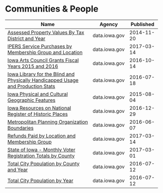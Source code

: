 # Communities & People

Name | Agency | Published
---- | ---- | ---------
[Assessed Property Values By Tax District and Year](../socrata/p8sk-8ig7.md) | data.iowa.gov | 2014-11-20
[IPERS Service Purchases by Membership Group and Location](../socrata/ia29-w2ai.md) | data.iowa.gov | 2017-03-14
[Iowa Arts Council Grants Fiscal Years 2015 and 2016](../socrata/kt8m-rwtb.md) | data.iowa.gov | 2016-10-14
[Iowa Library for the Blind and Physically Handicapped Usage and Production Stats](../socrata/p2tq-3x3z.md) | data.iowa.gov | 2016-07-18
[Iowa Physical and Cultural Geographic Features](../socrata/uedc-2fk7.md) | data.iowa.gov | 2015-08-04
[Iowa Resources on National Register of Historic Places](../socrata/6394-pygx.md) | data.iowa.gov | 2016-12-29
[Metropolitan Planning Organization Boundaries](../socrata/82yg-8mf6.md) | data.iowa.gov | 2016-06-07
[Refunds Paid by Location and Membership Group](../socrata/2fg3-s529.md) | data.iowa.gov | 2017-03-14
[State of Iowa - Monthly Voter Registration Totals by County](../socrata/cp55-uurs.md) | data.iowa.gov | 2017-03-01
[Total City Population by County and Year](../socrata/y8va-rhk9.md) | data.iowa.gov | 2016-07-12
[Total City Population by Year](../socrata/acem-thbp.md) | data.iowa.gov | 2016-07-12

